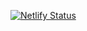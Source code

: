 [![Netlify Status](https://api.netlify.com/api/v1/badges/a22bf66f-4c36-4f47-8d4d-68a9b113de7d/deploy-status)](https://app.netlify.com/sites/qiushi/deploys)
